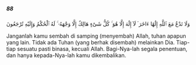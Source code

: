 ##### 88

<span class="ayah">وَلَا تَدْعُ مَعَ ٱللَّهِ إِلَٰهًا ءَاخَرَ ۘ لَآ إِلَٰهَ إِلَّا هُوَ ۚ كُلُّ شَىْءٍ هَالِكٌ إِلَّا وَجْهَهُۥ ۚ لَهُ ٱلْحُكْمُ وَإِلَيْهِ تُرْجَعُونَ</span>

<span class="ayah_translation">Janganlah kamu sembah di samping (menyembah) Allah, tuhan apapun yang lain. Tidak ada Tuhan (yang berhak disembah) melainkan Dia. Tiap-tiap sesuatu pasti binasa, kecuali Allah. Bagi-Nya-lah segala penentuan, dan hanya kepada-Nya-lah kamu dikembalikan.</span>
